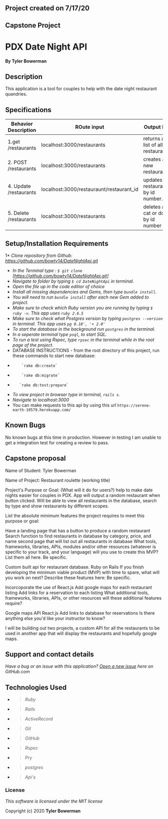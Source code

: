 ## Project created on 7/17/20

## Capstone Project

# PDX Date Night API

#### By **Tyler Bowerman**

## Description

This application is a tool for couples to help with the date night restaurant quandries.

## Specifications

|   Behavior Description| ROute input                          |        Output Ex.      |
|------------------------|-----------|-------------------------------------------------|
|1.get /restaurants| localhost:3000/restaurants| returns a list of all restaurants|
|2. POST /restaurants| localhost:3000/restaurants|creates a new restaurant|
|4. Update /restaurants| localhost:3000/restauraunt/restaurant_id| updates a restaurant by id number.|
|5. Delete /restaurants| localhost:3000/restaurants| deletes a cat or dog by id number|



## Setup/Installation Requirements
1* _Clone repository from Github: https://github.com/bowty14/DateNightApi.git_
* _In the Terminal type : `$ git clone` [https://github.com/bowty14/DateNightApi.git]_
* _Navigate to folder by typing  `$ cd DateNightApi` in terminal._
* _Open the file up in the code editior of choice_
* _Install all missing dependencies and Gems, then type `bundle install`._
* _You will need to run `bundle install` after each new Gem added to project._
* _Make sure to check which Ruby version you are running by typing `$ ruby -v`. This app uses `ruby 2.6.5`_
* _Make sure to check what Postgres version by typing `postgres --version` in terminal. This app uses `pg 0.18', '< 2.0'`_
* _To start the database in the background run `postgres` in the terminal._
* _In a seperate terminal type `psql`, to start SQL._
* _To run a test using Rspec, type `rpsec` in the terminal while in the root page of the project._
* DATABASE INSTRUCTIONS - from the root directory of this project, run these commands to start new database:
*         `rake db:create`
*         `rake db:migrate`
*        `rake db:test:prepare`

* _To view project in browser type in terminal, `rails s`._
* _Navigate to localhost:3000_
* You can make requests to this api by using this url `https://serene-earth-10579.herokuapp.com/`

## Known Bugs
No known bugs at this time in production. However in testing I am unable to get a integration test for creating a review to pass.


## Capstone proposal 

Name of Student: Tyler Bowerman

Name of Project: Restaurant roulette (working title)

Project's Purpose or Goal: (What will it do for users?) help to make date nights easier for couples in PDX. App will output a random restaurant when button clicked. Will be able to view all restaurants in the database, search by type and show restaurants by different scopes.

List the absolute minimum features the project requires to meet this purpose or goal:

Have a landing page that has a button to produce a random restaurant 
Search function to find restaurants in database by category, price, and name
second page that will list out all restaurants in database
What tools, frameworks, libraries, APIs, modules and/or other resources (whatever is specific to your track, and your language) will you use to create this MVP? List them all here. Be specific.

Custom built api for restaurant database.
Ruby on Rails 
If you finish developing the minimum viable product (MVP) with time to spare, what will you work on next? Describe these features here: Be specific.

Incorcoporate the use of React.js
Add google maps for each restaurant listing
Add links for a reservation to each listing
What additional tools, frameworks, libraries, APIs, or other resources will these additional features require?

Google maps API
React.js
Add links to database for reservations 
Is there anything else you'd like your instructor to know? 

I will be building out two projects, a custom API for all the restaurants to be used in another app that will display the restaurants and hopefully google maps.



## Support and contact details
_Have a bug or an issue with this application? [Open a new issue](https://github.com/bowty14/DateNightApi/issues) here on GitHub.com_

## Technologies Used
* >_Ruby_
* >_Rails_
* >_ActiveRecord_
* >_Git_
* >_GitHub_
* >_Rspec_
* >_Pry_
* >_postgres_
* >_Api's_
### License

*This software is licensed under the MIT license* 

Copyright (c) 2020 **Tyler Bowerman**
